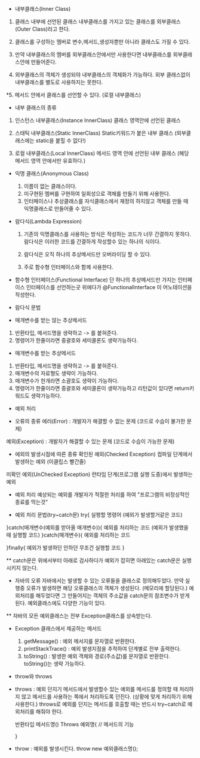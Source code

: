 - 내부클래스(Inner Class)
1. 클래스 내부에 선언된 클래스
   내부클래스를 가지고 있는 클래스를 외부클래스(Outer Class)라고 한다.

2. 클래스를 구성하는 멤버로 변수,메서드,생성자뿐만 아니라 클래스도 가질 수 있다.
   
3. 만약 내부클래스의 멤버를 외부클래스안에서만 사용한다면 내부클래스를 외부클래스안에 만들어준다.

4. 외부클래스의 객체가 생성되야 내부클래스의 객체화가 가능하다.
   외부 클래스없이 내부클래스를 별도로 사용하지는 못한다.

*5. 메서드 안에서 클래스를 선언할 수 있다. (로컬 내부클래스)

- 내부 클래스의 종류
1. 인스턴스 내부클래스(Instance InnerClass)
	클래스 영역안에 선언된 클래스

2. 스태틱 내부클래스(Static InnerClass)
	Static키워드가 붙은 내부 클래스 (외부클래스에는 static을 붙힐 수 없다!)

3. 로컬 내부클래스(Local InnerClass)
	메서드 영역 안에 선언된 내부 클래스 (해당 메서드 영역 안에서만 유효하다.)

- 익명 클래스(Anonymous Class)
	1. 이름이 없는 클래스이다.
	2. 미구현된 멤버를 구현하여 일회성으로 객체를 만들기 위해 사용한다.
	3. 인터페이스나 추상클래스를 자식클래스에서 재정의 하지않고 객체를 만들 때 익명클래스로 만들어줄 수 있다.

- 람다식(Lambda Expression)
	1. 기존의 익명클래스를 사용하는 방식은 작성하는 코드가 너무 간결하지 못하다.
	   람다식은 이러한 코드를 간결하게 작성할수 있는 하나의 식이다.
	
	2. 람다식은 오직 하나의 추상메서드만 오버라이딩 할 수 있다.
	
	3. 주로 함수형 인터페이스와 함께 사용한다.

- 함수형 인터페이스(Functional Interface)
	단 하나의 추상메서드만 가지는 인터페이스
	인터페이스를 선언하는곳 위에다가
	@FunctionalInterface 이 어노테이션을 작성한다.

- 람다식 문법

- 매개변수를 받는 않는 추상메서드
1. 반환타입, 메서드명을 생략하고 -> 를 붙혀준다.
2. 명령어가 한줄이라면 중괄호와 세미콜론도 생략가능하다.

- 매개변수를 받는 추상메서드
1. 반환타입, 메서드명을 생략하고 -> 를 붙혀준다.
2. 매개변수의 자료형도 생략이 가능하다.
3. 매개변수가 한개라면 소괄호도 생략이 가능하다.
4. 명령어가 한줄이라면 중괄호와 세미콜론이 생략가능하고 리턴값이 있다면 return키워드도 생략가능하다.

- 예외 처리

- 오류의 종류
에러(Error) : 개발자가 해결할 수 없는 문제 (코드로 수습이 불가한 문제)

예외(Exception) : 개발자가 해결할 수 있는 문제 (코드로 수습이 가능한 문제)

- 에외의 발생시점에 따른 종류
확인된 예외(Checked Exception)
	컴파일 단계에서 발생하는 예외 (이클립스 빨간줄)

미확인 예외(UnChecked Exception)
	런타임 단계(프로그램 실행 도중)에서 발생하는 예외

- 예외 처리
	예상되는 예외를 개발자가 적절한 처리를 하여 "프로그램의 비정상적인 종료를 막는것" 

- 예외 처리 문법(try~catch문)
try{
	실행할 명령어
	(예외가 발생할거같은 코드)

}catch(매개변수(예외를 받아올 매개변수)){
	예외를 처리하는 코드
	(예외가 발생했을 때 실행할 코드)
}catch(매개변수){
	예외를 처리하는 코드	

}finally{
	예외가 발생하던 안하던 무조건 실행할 코드
}

** catch문은 위에서부터 아래로 검사하다가 예외가 잡히면 아래있는 catch문은 실행시키지 않는다.

- 자바의 오류
자바에서는 발생할 수 있는 오류들을 클래스로 정의해두었다.
만약 실행중 오류가 발생하면 해당 오류클래스의 객체가 생성된다. (메모리에 할당된다.)
예외처리를 해두었다면 그 만들어지는 객체의 주소값을 catch문의 참조변수가 받게된다.
예외클래스에도 다양한 기능이 있다.

** 자바의 모든 예외클래스는 전부 Exception클래스를 상속받는다.

- Exception 클래스에서 제공하는 메서드
	1. getMessage() : 예외 메서지를 문자열로 반환한다.
	2. printStackTrace() : 예외 발생지점을 추적하여 단계별로 전부 출력한다.	
	3. toString() : 발생한 예외 객체와 경로(주소값)를 문자열로 반환한다.
			toString()는 생략 가능하다.

- throw와 throws 

- throws : 예외 던지기
	메서드에서 발생할수 있는 예외를 메서드를 정의할 때 처리하지 않고
	메서드를 사용하는 쪽에서 처리하도록 던진다. (상황에 맞게 처리하기 위해 사용한다.)
	throws로 예외를 던지는 메서드를 호출할 때는 반드시 try~catch로 예외처리를 해줘야 한다.

	반환타입 메서드명() Throws 예외명{
		// 메서드의 기능
		
	}

- throw : 예외를 발생시킨다.
	throw new 예외클래스명();





